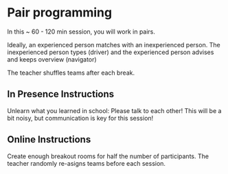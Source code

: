 # Pair programming

In this ~ 60 - 120 min session, you will work in pairs.

Ideally, an experienced person matches with an inexperienced person. The inexperienced person types (driver) and the experienced person advises and keeps overview (navigator)

The teacher shuffles teams after each break.

## In Presence Instructions

Unlearn what you learned in school: Please talk to each other! This will be a bit noisy, but communication is key for this session!

## Online Instructions

Create enough breakout rooms for half the number of participants. The teacher randomly re-asigns teams before each session.
